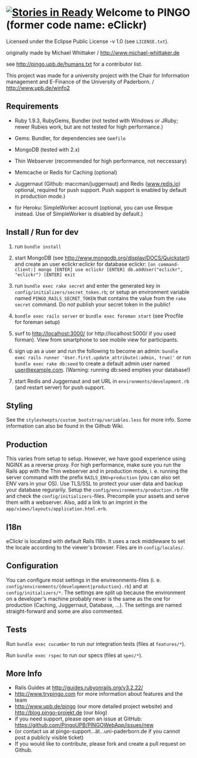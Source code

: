 [![Stories in Ready](https://badge.waffle.io/StandardNerd/PINGOWebApp.png?label=ready&title=Ready)](https://waffle.io/StandardNerd/PINGOWebApp)
Welcome to PINGO (former code name: eClickr)
=====

Licensed under the Eclipse Public License -v 1.0 (see `LICENSE.txt`).

originally made by Michael Whittaker / <http://www.michael-whittaker.de>

see <http://pingo.upb.de/humans.txt> for a contributor list.

This project was made for a university project with the Chair for Information management and E-Finance of the University of Paderborn. / <http://www.upb.de/winfo2>

Requirements
------

* Ruby 1.9.3, RubyGems, Bundler (not tested with Windows or JRuby; newer Rubies work, but are not tested for high performance.)
* Gems: Bundler, for dependencies see `Gemfile`
* MongoDB (tested with 2.x)
* Thin Webserver (recommended for high performance, not neccessary)

* Memcache or Redis for Caching (optional)
* Juggernaut (Github: maccman/juggernaut) and Redis (www.redis.io) optional, required for push support. Push support is enabled by default in production mode.)
* for Heroku: SimpleWorker account (optional, you can use Resque instead. Use of SimpleWorker is disabled by default.)

Install / Run for dev
---------

1. run `bundle install`

2. start MongoDB (see <http://www.mongodb.org/display/DOCS/Quickstart>) and create an user eclickr:eclickr for database eclickr: `[on command-client:] mongo [ENTER] use eclickr [ENTER] db.addUser("eclickr", "eclickr") [ENTER] exit`

3. run `bundle exec rake secret` and enter the generated key in `config/initializers/secret_token.rb`; or setup an environment variable named `PINGO_RAILS_SECRET_TOKEN` that contains the value from the `rake secret` command. Do _not_ publish your secret token in the public!

4. `bundle exec rails server` or `bundle exec foreman start` (see Procfile for foreman setup)

5. surf to <http://localhost:3000/> (or http://localhost:5000/ if you used forman). View from smartphone to see mobile view for participants.

6. sign up as a user and run the following to become an admin: `bundle exec rails runner 'User.first.update_attribute(:admin, true)'` or run `bundle exec rake db:seed` to create a default admin user named user@example.com. (Warning: running db:seed empties your database!)

7. start Redis and Juggernaut and set URL in `environments/development.rb` (and restart server) for push support.

Styling
---------

See the `stylesheepts/custom_bootstrap/variables.less` for more info. Some information can also be found in the Github Wiki.

Production
---------

This varies from setup to setup. However, we have good experience using NGINX as a reverse proxy. For high performance, make sure you run the Rails app with the Thin webserver and in production mode, i. e. running the server command with the prefix `RAILS_ENV=production` (you can also set ENV vars in your OS). Use TLS/SSL to protect your user data and backup your database regurarily.
Setup the `config/environments/production.rb` file and check the `config/initializers`-files.
Precompile your assets and serve them with a webserver.
Also, add a link to an imprint in the `app/views/layouts/application.html.erb`.

I18n
------

eClickr is localized with default Rails I18n. It uses a rack middleware to set the locale according to the viewer's browser. Files are in `config/locales/`.

Configuration
--------

You can configure most settings in the envireonments-files (i. e. `config/environments/{development|production}.rb`) and at `config/initializers/*`. The settings are split up because the environment on a developer's machine probably never is the same as the one for production (Caching, Juggernaut, Database, ...).
The settings are named straight-forward and some are also commented.


Tests
-------

Run `bundle exec cucumber` to run our integration tests (files at  `features/*`).

Run `bundle exec rspec` to run our specs (files at  `spec/*`).

More Info
-------

* Rails Guides at <http://guides.rubyonrails.org/v3.2.22/>
* <http://www.trypingo.com> for more information about features and the team
* <http://www.upb.de/pingo> (our more detailed project website) and <http://blog.pingo-projekt.de> (our blog)
* if you need support, please open an issue at GitHub: https://github.com/PingoUPB/PINGOWebApp/issues/new
* (or contact us at pingo-support…ät…uni-paderborn.de if you cannot post a publicly visible ticket)
* If you would like to contribute, please fork and create a pull request on Github.
